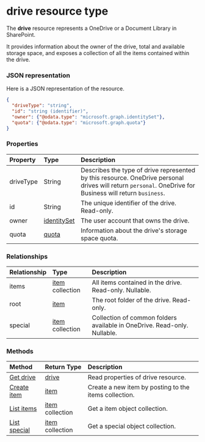# drive resource type

The **drive** resource represents a OneDrive or a Document Library in SharePoint.

It provides information about the owner of the drive, total and available
storage space, and exposes a collection of all the items contained within the drive.

### JSON representation

Here is a JSON representation of the resource.

<!-- {
  "blockType": "resource",
  "optionalProperties": [
    "items",
    "root",
    "shared",
    "special"
  ],
  "@odata.type": "microsoft.graph.drive"
}-->

```json
{
  "driveType": "string",
  "id": "string (identifier)",
  "owner": {"@odata.type": "microsoft.graph.identitySet"},
  "quota": {"@odata.type": "microsoft.graph.quota"}
}

```

### Properties

| Property  | Type                          | Description                                                                                          |
|:----------|:------------------------------|:---------------------------------------------------------------------------------------------------------------------------------------------------------|
| driveType | String                        | Describes the type of drive represented by this resource. OneDrive personal drives will return `personal`. OneDrive for Business will return `business`. |
| id        | String                        | The unique identifier of the drive. Read-only.                                                                                                           |
| owner     | [identitySet](identityset.md) | The user account that owns the drive.                                                                                                                    |
| quota     | [quota](quota.md)             | Information about the drive's storage space quota.                                                                                                       |


### Relationships

| Relationship | Type |Description |
|:--------|:---------------------------|:-------------------------------------------------------------------------|
| items   | [item](item.md) collection | All items contained in the drive. Read-only. Nullable.                   |
| root    | [item](item.md)            | The root folder of the drive. Read-only.                                 |
| special | [item](item.md) collection | Collection of common folders available in OneDrive. Read-only. Nullable. |


### Methods

| Method   | Return Type | Description |
|:-----------------------------------------------|:---------------------------|:-----------------------------------------------------------|
| [Get drive](../api/drive_get.md)               | [drive](drive.md)          | Read properties of drive resource.         |
| [Create item](../api/drive_post_items.md)      | [item](item.md)            | Create a new item by posting to the items collection.      |
| [List items](../api/drive_list_items.md)       | [item](item.md) collection | Get a item object collection.                              |
| [List special](../api/drive_list_special.md)   | [item](item.md) collection | Get a special object collection.                           |

<!-- uuid: 8fcb5dbc-d5aa-4681-8e31-b001d5168d79
2015-10-25 14:57:30 UTC -->
<!-- {
  "type": "#page.annotation",
  "description": "drive resource",
  "keywords": "",
  "section": "documentation",
  "tocPath": ""
}-->
